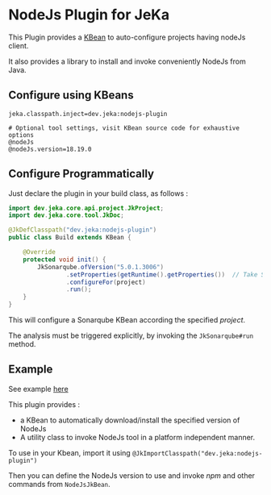 # NodeJs Plugin for JeKa

This Plugin provides a [KBean](src/dev/jeka/plugins/nodejs/NodeJsKBean.java) to auto-configure projects
having nodeJs client.

It also provides a library to install and invoke conveniently NodeJs from Java.


## Configure using KBeans

```properties
jeka.classpath.inject=dev.jeka:nodejs-plugin

# Optional tool settings, visit KBean source code for exhaustive options
@nodeJs
@nodeJs.version=18.19.0
```

## Configure Programmatically

Just declare the plugin in your build class, as follows :

```java
import dev.jeka.core.api.project.JkProject;
import dev.jeka.core.tool.JkDoc;

@JkDefClasspath("dev.jeka:nodejs-plugin")
public class Build extends KBean {

    @Override
    protected void init() {
        JkSonarqube.ofVersion("5.0.1.3006")
                .setProperties(getRuntime().getProperties())  // Take Sonar properties from local.properties and System.getProperties()
                .configureFor(project)
                .run();
    }
}
```
This will configure a Sonarqube KBean according the specified *project*.

The analysis must be triggered explicitly, by invoking the `JkSonarqube#run` method.

## Example

See example [here](../../samples/dev.jeka.samples.sonarqube)






This plugin provides :
- a KBean to automatically download/install the specified version of NodeJs
- A utility class to invoke NodeJs tool in a platform independent manner.

To use in your Kbean, import it using `@JkImportClasspath("dev.jeka:nodejs-plugin")` 

Then you can define the NodeJs version to use and invoke *npm* and other commands from `NodeJsJkBean`.
